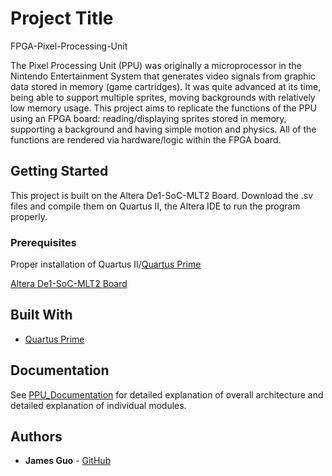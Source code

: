 # Project Title

FPGA-Pixel-Processing-Unit

The Pixel Processing Unit (PPU) was originally a microprocessor in the Nintendo Entertainment
System that generates video signals from graphic data stored in memory (game cartridges). It
was quite advanced at its time, being able to support multiple sprites, moving backgrounds with
relatively low memory usage. This project aims to replicate the functions of the PPU using an
FPGA board: reading/displaying sprites stored in memory, supporting a background and having
simple motion and physics. All of the functions are rendered via hardware/logic within the FPGA
board.

## Getting Started

This project is built on the Altera De1-SoC-MLT2 Board. Download the .sv files and compile them on Quartus II, the Altera IDE
to run the program properly.

### Prerequisites

Proper installation of Quartus II/[Quartus Prime](https://www.altera.com/downloads/download-center.html)

[Altera De1-SoC-MLT2 Board](https://www.altera.com/content/dam/altera-www/global/en_US/portal/dsn/42/doc-us-dsnbk-42-4207350307415-de1-soc-mtl2-user-manual.pdf)


## Built With

* [Quartus Prime](https://www.altera.com/downloads/download-center.html)

## Documentation

See [PPU_Documentation](https://github.com/JamesG321/FPGA-Pixel-Processing-Unit/blob/master/PPU%20Documentation.pdf) for detailed explanation of overall architecture and detailed explanation of individual modules.

## Authors

* **James Guo** - [GitHub](https://github.com/JamesG321)
